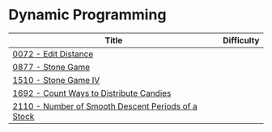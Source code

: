 # Dynamic Programming

<table><thead><tr><th>Title</th><th data-type="select">Difficulty</th></tr></thead><tbody><tr><td><a href="../solutions/0000-0099/0072-edit-distance-hard.md">0072 - Edit Distance</a></td><td></td></tr><tr><td><a href="../solutions/0800-0899/0877-stone-game-medium.md">0877 - Stone Game</a></td><td></td></tr><tr><td><a href="../solutions/1500-1599/1510-stone-game-iv-hard.md">1510 - Stone Game IV</a></td><td></td></tr><tr><td><a href="../solutions/1600-1699/1692-count-ways-to-distribute-candies-hard.md">1692 - Count Ways to Distribute Candies</a></td><td></td></tr><tr><td><a href="../solutions/2100-2199/2110-number-of-smooth-descent-periods-of-a-stock-medium.md">2110 - Number of Smooth Descent Periods of a Stock</a></td><td></td></tr></tbody></table>
